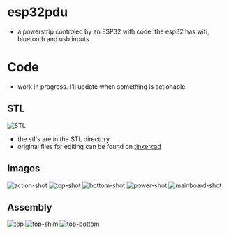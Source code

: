 # esp32pdu
- a powerstrip controled by an ESP32 with code. the esp32 has wifi, bluetooth and usb inputs.

# Code
- work in progress. I'll update when something is actionable

## STL
![STL](assets/stl.png)
- the stl's are in the STL directory
- original files for editing can be found on [tinkercad](https://www.tinkercad.com/things/9jzXw5aUbPw)

## Images
![action-shot](assets/esp32pdu-action-shot.jpg)
![top-shot](assets/esp32pdu-top-shot.jpg)
![bottom-shot](assets/esp32pdu-bottom-shot.jpg)
![power-shot](assets/esp32pdu-power-shot.jpg)
![mainboard-shot](assets/mainboard.jpg)

## Assembly
![top](assets/assembly-top.jpg)
![top-shim](assets/assembly-top-shim.jpg)
![top-bottom](assets/assembly-top-bottom.jpg)

